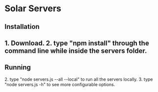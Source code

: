 <h1>Solar Servers</h1>
<h2>Installation<h2>
1. Download.
2. type "npm install" through the command line while inside the servers folder.

<h2>Running</h2>
2. type "node servers.js --all --local" to run all the servers locally.
3. type "node servers.js -h" to see more configurable options.
